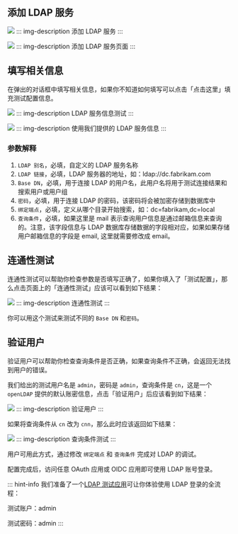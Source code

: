 <IntegrationDetailCard :title="`在 ${$localeConfig.brandName} 填入你的 LDAP Server 配置`">

## 添加 LDAP 服务

![](https://cdn.authing.cn/blog/20201107163714.png)
::: img-description
添加 LDAP 服务
:::

![](https://cdn.authing.cn/blog/20201107163722.png)
::: img-description
添加 LDAP 服务页面
:::

## 填写相关信息

在弹出的对话框中填写相关信息，如果你不知道如何填写可以点击「点击这里」填充测试配置信息。

![](https://cdn.authing.cn/blog/20201107163734.png)
::: img-description
LDAP 服务信息测试
:::

![](https://cdn.authing.cn/blog/20201107163752.png)
::: img-description
使用我们提供的 LDAP 服务信息
:::

### 参数解释 <a id="&#x53C2;&#x6570;&#x89E3;&#x91CA;"></a>

1. `LDAP 别名`，必填，自定义的 LDAP 服务名称
2. `LDAP 链接`，必填，LDAP 服务器的地址，如：ldap://dc.fabrikam.com
3. `Base DN`，必填，用于连接 LDAP 的用户名，此用户名将用于测试连接结果和搜索用户或用户组
4. `密码`，必填，用于连接 LDAP 的密码，该密码将会被加密存储到数据库中
5. `绑定端点`，必填，定义从哪个目录开始搜索，如：dc=fabrikam,dc=local
6. `查询条件`，必填，如果这里是 mail 表示查询用户信息是通过邮箱信息来查询的。注意，该字段信息与 LDAP 数据库存储数据的字段相对应，如果如果存储用户邮箱信息的字段是 email, 这里就需要修改成 email。

## 连通性测试

连通性测试可以帮助你检查参数是否填写正确了，如果你填入了「测试配置」，那么点击页面上的「连通性测试」应该可以看到如下结果：

![](https://cdn.authing.cn/blog/20201107165043.png)
::: img-description
连通性测试
:::

你可以用这个测试来测试不同的 `Base DN` 和`密码`。

## 验证用户

验证用户可以帮助你检查查询条件是否正确，如果查询条件不正确，会返回无法找到用户的错误。

我们给出的测试用户名是 `admin`，密码是 `admin`，查询条件是 `cn`，这是一个 `openLDAP` 提供的默认账密信息，点击「验证用户」后应该看到如下结果：

![](https://cdn.authing.cn/blog/20201107163802.png)
::: img-description
验证用户
:::

如果将查询条件从 `cn` 改为 `cnn`，那么此时应该返回如下结果：

![](https://cdn.authing.cn/blog/20201107163810.png)
::: img-description
查询条件测试
:::

用户可用此方式，通过修改 `绑定端点` 和 `查询条件` 完成对 LDAP 的调试。

配置完成后，访问任意 OAuth 应用或 OIDC 应用即可使用 LDAP 账号登录。

::: hint-info
我们准备了一个[LDAP 测试应用](https://ldap-test.authing.cn)可让你体验使用 LDAP 登录的全流程：

测试账户：admin

测试密码：admin
:::


</IntegrationDetailCard>